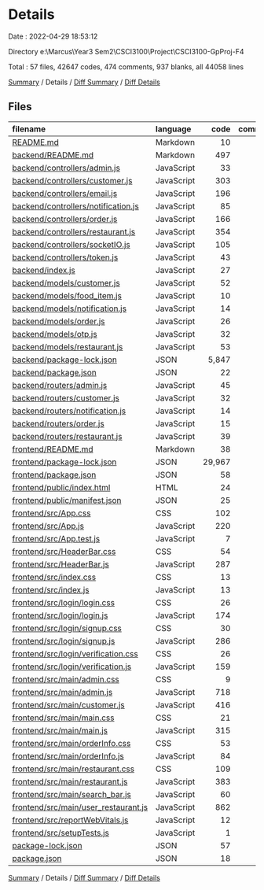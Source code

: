 # Details

Date : 2022-04-29 18:53:12

Directory e:\Marcus\Year3 Sem2\CSCI3100\Project\CSCI3100-GpProj-F4

Total : 57 files,  42647 codes, 474 comments, 937 blanks, all 44058 lines

[Summary](results.md) / Details / [Diff Summary](diff.md) / [Diff Details](diff-details.md)

## Files
| filename | language | code | comment | blank | total |
| :--- | :--- | ---: | ---: | ---: | ---: |
| [README.md](/README.md) | Markdown | 10 | 0 | 6 | 16 |
| [backend/README.md](/backend/README.md) | Markdown | 497 | 0 | 295 | 792 |
| [backend/controllers/admin.js](/backend/controllers/admin.js) | JavaScript | 33 | 8 | 9 | 50 |
| [backend/controllers/customer.js](/backend/controllers/customer.js) | JavaScript | 303 | 81 | 64 | 448 |
| [backend/controllers/email.js](/backend/controllers/email.js) | JavaScript | 196 | 26 | 34 | 256 |
| [backend/controllers/notification.js](/backend/controllers/notification.js) | JavaScript | 85 | 2 | 4 | 91 |
| [backend/controllers/order.js](/backend/controllers/order.js) | JavaScript | 166 | 19 | 21 | 206 |
| [backend/controllers/restaurant.js](/backend/controllers/restaurant.js) | JavaScript | 354 | 56 | 68 | 478 |
| [backend/controllers/socketIO.js](/backend/controllers/socketIO.js) | JavaScript | 105 | 15 | 13 | 133 |
| [backend/controllers/token.js](/backend/controllers/token.js) | JavaScript | 43 | 21 | 7 | 71 |
| [backend/index.js](/backend/index.js) | JavaScript | 27 | 2 | 9 | 38 |
| [backend/models/customer.js](/backend/models/customer.js) | JavaScript | 52 | 6 | 8 | 66 |
| [backend/models/food_item.js](/backend/models/food_item.js) | JavaScript | 10 | 2 | 3 | 15 |
| [backend/models/notification.js](/backend/models/notification.js) | JavaScript | 14 | 2 | 3 | 19 |
| [backend/models/order.js](/backend/models/order.js) | JavaScript | 26 | 3 | 5 | 34 |
| [backend/models/otp.js](/backend/models/otp.js) | JavaScript | 32 | 4 | 6 | 42 |
| [backend/models/restaurant.js](/backend/models/restaurant.js) | JavaScript | 53 | 6 | 8 | 67 |
| [backend/package-lock.json](/backend/package-lock.json) | JSON | 5,847 | 0 | 1 | 5,848 |
| [backend/package.json](/backend/package.json) | JSON | 22 | 0 | 1 | 23 |
| [backend/routers/admin.js](/backend/routers/admin.js) | JavaScript | 45 | 15 | 7 | 67 |
| [backend/routers/customer.js](/backend/routers/customer.js) | JavaScript | 32 | 11 | 4 | 47 |
| [backend/routers/notification.js](/backend/routers/notification.js) | JavaScript | 14 | 7 | 2 | 23 |
| [backend/routers/order.js](/backend/routers/order.js) | JavaScript | 15 | 0 | 4 | 19 |
| [backend/routers/restaurant.js](/backend/routers/restaurant.js) | JavaScript | 39 | 11 | 4 | 54 |
| [frontend/README.md](/frontend/README.md) | Markdown | 38 | 0 | 33 | 71 |
| [frontend/package-lock.json](/frontend/package-lock.json) | JSON | 29,967 | 0 | 1 | 29,968 |
| [frontend/package.json](/frontend/package.json) | JSON | 58 | 0 | 1 | 59 |
| [frontend/public/index.html](/frontend/public/index.html) | HTML | 24 | 23 | 1 | 48 |
| [frontend/public/manifest.json](/frontend/public/manifest.json) | JSON | 25 | 0 | 1 | 26 |
| [frontend/src/App.css](/frontend/src/App.css) | CSS | 102 | 0 | 17 | 119 |
| [frontend/src/App.js](/frontend/src/App.js) | JavaScript | 220 | 3 | 8 | 231 |
| [frontend/src/App.test.js](/frontend/src/App.test.js) | JavaScript | 7 | 0 | 2 | 9 |
| [frontend/src/HeaderBar.css](/frontend/src/HeaderBar.css) | CSS | 54 | 0 | 10 | 64 |
| [frontend/src/HeaderBar.js](/frontend/src/HeaderBar.js) | JavaScript | 287 | 73 | 24 | 384 |
| [frontend/src/index.css](/frontend/src/index.css) | CSS | 13 | 0 | 2 | 15 |
| [frontend/src/index.js](/frontend/src/index.js) | JavaScript | 13 | 3 | 3 | 19 |
| [frontend/src/login/login.css](/frontend/src/login/login.css) | CSS | 26 | 0 | 6 | 32 |
| [frontend/src/login/login.js](/frontend/src/login/login.js) | JavaScript | 174 | 6 | 14 | 194 |
| [frontend/src/login/signup.css](/frontend/src/login/signup.css) | CSS | 30 | 0 | 7 | 37 |
| [frontend/src/login/signup.js](/frontend/src/login/signup.js) | JavaScript | 286 | 6 | 21 | 313 |
| [frontend/src/login/verification.css](/frontend/src/login/verification.css) | CSS | 26 | 0 | 6 | 32 |
| [frontend/src/login/verification.js](/frontend/src/login/verification.js) | JavaScript | 159 | 0 | 17 | 176 |
| [frontend/src/main/admin.css](/frontend/src/main/admin.css) | CSS | 9 | 3 | 2 | 14 |
| [frontend/src/main/admin.js](/frontend/src/main/admin.js) | JavaScript | 718 | 2 | 34 | 754 |
| [frontend/src/main/customer.js](/frontend/src/main/customer.js) | JavaScript | 416 | 5 | 18 | 439 |
| [frontend/src/main/main.css](/frontend/src/main/main.css) | CSS | 21 | 0 | 5 | 26 |
| [frontend/src/main/main.js](/frontend/src/main/main.js) | JavaScript | 315 | 6 | 20 | 341 |
| [frontend/src/main/orderInfo.css](/frontend/src/main/orderInfo.css) | CSS | 53 | 0 | 11 | 64 |
| [frontend/src/main/orderInfo.js](/frontend/src/main/orderInfo.js) | JavaScript | 84 | 0 | 7 | 91 |
| [frontend/src/main/restaurant.css](/frontend/src/main/restaurant.css) | CSS | 109 | 0 | 2 | 111 |
| [frontend/src/main/restaurant.js](/frontend/src/main/restaurant.js) | JavaScript | 383 | 4 | 26 | 413 |
| [frontend/src/main/search_bar.js](/frontend/src/main/search_bar.js) | JavaScript | 60 | 7 | 5 | 72 |
| [frontend/src/main/user_restaurant.js](/frontend/src/main/user_restaurant.js) | JavaScript | 862 | 32 | 42 | 936 |
| [frontend/src/reportWebVitals.js](/frontend/src/reportWebVitals.js) | JavaScript | 12 | 0 | 2 | 14 |
| [frontend/src/setupTests.js](/frontend/src/setupTests.js) | JavaScript | 1 | 4 | 1 | 6 |
| [package-lock.json](/package-lock.json) | JSON | 57 | 0 | 1 | 58 |
| [package.json](/package.json) | JSON | 18 | 0 | 1 | 19 |

[Summary](results.md) / Details / [Diff Summary](diff.md) / [Diff Details](diff-details.md)